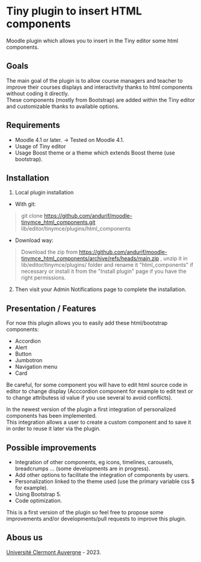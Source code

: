 Tiny plugin to insert HTML components
==================================
Moodle plugin which allows you to insert in the Tiny editor some html components.

Goals
------------
The main goal of the plugin is to allow course managers and teacher to improve their courses displays and interactivity thanks to html components without coding it directly.<br/>
These components (mostly from Bootstrap) are added within the Tiny editor and customizable thanks to available options.

Requirements
------------
- Moodle 4.1 or later.
-> Tested on Moodle 4.1.
- Usage of Tiny editor
- Usage Boost theme or a theme which extends Boost theme (use bootstrap).

Installation
------------
1. Local plugin installation

- With git:
> git clone https://github.com/andurif/moodle-tinymce_html_components.git lib/editor/tinymce/plugins/html_components

- Download way:
> Download the zip from <a href="https://github.com/andurif/moodle-tinymce_html_components/archive/refs/heads/main.zip" target="_blank">https://github.com/andurif/moodle-tinymce_html_components/archive/refs/heads/main.zip </a>, unzip it in lib/editor/tinymce/plugins/ folder and rename it "html_components" if necessary or install it from the "Install plugin" page if you have the right permissions.

2. Then visit your Admin Notifications page to complete the installation.


Presentation / Features
------------
For now this plugin allows you to easily add these html/bootstrap components:
- Accordion
- Alert
- Button
- Jumbotron
- Navigation menu
- Card
<p>Be careful, for some component you will have to edit html source code in editor to change display
(Acccordion component for example to edit text or to change attributess id value if you use several to avoid conflicts).</p>

In the newest version of the plugin a first integration of personalized components has been implemented.<br/>
This integration allows a user to create a custom component and to save it in order to reuse it later via the plugin.

Possible improvements
-----
- Integration of other components, eg icons, timelines, carousels, breadcrumps ... (some developments are in progress).
- Add other options to facilitate the integration of components by users.
- Personalization linked to the theme used (use the primary variable css $ for example).
- Using Bootstrap 5.
- Code optimization.
<p>This is a first version of the plugin so feel free to propose some improvements and/or developments/pull requests to improve this plugin.</p>  

Abous us
------
<a href="https://www.uca.fr" target="_blank">Université Clermont Auvergne</a> - 2023.<br/>